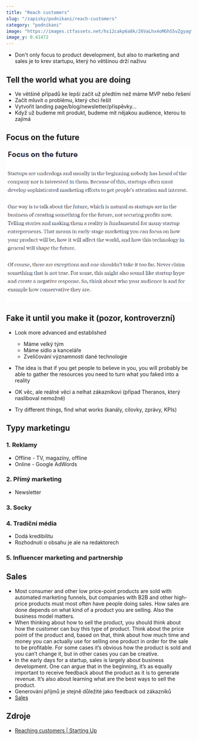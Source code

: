 ```yaml
---
title: "Reach customers"
slug: "/zapisky/podnikani/reach-customers"
category: "podnikani"
image: "https://images.ctfassets.net/hs12cakp6a8k/26VaLhx4oMGhS5vZgyagtn/521759e3c259384eb9f540b65fe20edf/chapter_4.svg"
image_y: 0.41472
---
```


- Don't only focus to product development, but also to marketing and sales je to krev startupu, který ho většinou drží naživu

## Tell the world what you are doing
- Ve většině případů ke lepší začít už předtím než máme MVP nebo řešení
- Začít mluvit o problému, který chci řešit
- Vytvořit landing page/blog/newsletter/příspěvky...
- Když už budeme mít produkt, budeme mít nějakou audience, kterou to zajímá

## Focus on the future

![](../Assets/Podnikání/Reach_customers/Focus_on_the_future.png)

## Fake it until you make it (pozor, kontroverzní)
- Look more advanced and established
	- Máme velký tým
	- Máme sídlo a kanceláře
	- Zveličování významnosti dané technologie
- The idea is that if you get people to believe in you, you will probably be able to gather the resources you need to turn what you faked into a reality
- OK věc, ale reálné věci a nelhat zákazníkovi (případ Theranos, který nasliboval nemožné)

- Try different things, find what works (kanály, cílovky, zprávy, KPIs)

## Typy marketingu
### 1. Reklamy
- Offline - TV, magazíny, offline
- Online - Google AdWords
### 2. Přímý marketing
- Newsletter
### 3. Socky
### 4. Tradiční média
- Dodá kredibilitu
- Rozhodnutí o obsahu je ale na redaktorech
### 5. Influencer marketing and partnership

## Sales
- Most consumer and other low price-point products are sold with automated marketing funnels, but companies with B2B and other high-price products must most often have people doing sales. How sales are done depends on what kind of a product you are selling. Also the business model matters.
- When thinking about how to sell the product, you should think about how the customer can buy this type of product. Think about the price point of the product and, based on that, think about how much time and money you can actually use for selling one product in order for the sale to be profitable. For some cases it’s obvious how the product is sold and you can’t change it, but in other cases you can be creative.
- In the early days for a startup, sales is largely about business development. One can argue that in the beginning, it’s as equally important to receive feedback about the product as it is to generate revenue. It’s also about learning what are the best ways to sell the product.
- Generování příjmů je stejně důležité jako feedback od zákazníků
- [Sales](Podnikání/Sales.md)

## Zdroje
- [Reaching customers | Starting Up](https://courses.minnalearn.com/en/courses/startingup/the-solution/reaching-customers/)